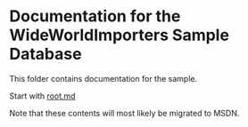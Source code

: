 # Documentation for the WideWorldImporters Sample Database

This folder contains documentation for the sample.

Start with [root.md](root.md)

Note that these contents will most likely be migrated to MSDN.
